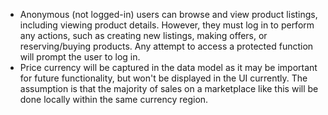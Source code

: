 - Anonymous (not logged-in) users can browse and view product listings, including viewing product details. However, they must log in to perform any actions, such as creating new listings, making offers, or reserving/buying products. Any attempt to access a protected function will prompt the user to log in.
- Price currency will be captured in the data model as it may be important for future functionality, but won't be displayed in the UI currently. The assumption is that the majority of sales on a marketplace like this will be done locally within the same currency region.
